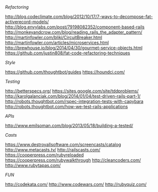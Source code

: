*Refactoring*

http://blog.codeclimate.com/blog/2012/10/17/7-ways-to-decompose-fat-activerecord-models/
http://blog.envylabs.com/post/79198082352/component-based-rails
http://monkeyandcrow.com/blog/reading_rails_the_adapter_pattern/
http://martinfowler.com/bliki/CircuitBreaker.html
http://martinfowler.com/articles/microservices.html
http://brewhouse.io/blog/2014/04/30/gourmet-service-objects.html
https://github.com/justin808/fat-code-refactoring-techniques

*Style*

https://github.com/thoughtbot/guides
https://houndci.com/

*Testing*

http://betterspecs.org/
https://sites.google.com/site/tddproblems/
http://karolgalanciak.com/blog/2014/01/04/test-driven-rails-part-1/
http://robots.thoughtbot.com/rspec-integration-tests-with-capybara
http://robots.thoughtbot.com/how-we-test-rails-applications

*APIs*

http://www.emilsoman.com/blog/2013/05/18/building-a-tested/


*Casts*

https://www.destroyallsoftware.com/screencasts/catalog
http://www.metacasts.tv/
http://railscasts.com/
https://cooperpress.com/rubyreloaded
https://cooperpress.com/rubywalkthrough
http://cleancoders.com/
http://www.rubytapas.com/


*FUN*

http://codekata.com/
http://www.codewars.com/
http://rubyquiz.com/
